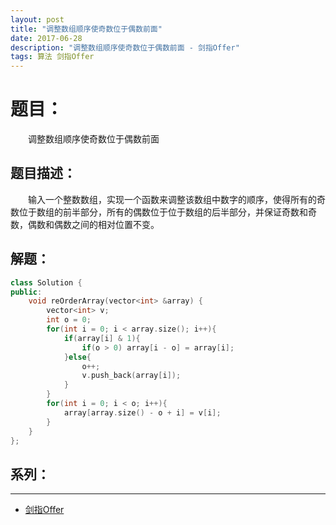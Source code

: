 ```yaml
---
layout: post
title: "调整数组顺序使奇数位于偶数前面"
date: 2017-06-28
description: "调整数组顺序使奇数位于偶数前面 - 剑指Offer"
tags: 算法 剑指Offer
---
```


# 题目：
　　调整数组顺序使奇数位于偶数前面

## 题目描述：
　　输入一个整数数组，实现一个函数来调整该数组中数字的顺序，使得所有的奇数位于数组的前半部分，所有的偶数位于位于数组的后半部分，并保证奇数和奇数，偶数和偶数之间的相对位置不变。

## 解题：
```c++
class Solution {
public:
    void reOrderArray(vector<int> &array) {
        vector<int> v;
        int o = 0;
        for(int i = 0; i < array.size(); i++){
            if(array[i] & 1){
                if(o > 0) array[i - o] = array[i];
            }else{
                o++;
                v.push_back(array[i]);
            }
        }
        for(int i = 0; i < o; i++){
            array[array.size() - o + i] = v[i];
        }
    }
};
```

## 系列：
---
* [剑指Offer](/2017/06/剑指Offer/)